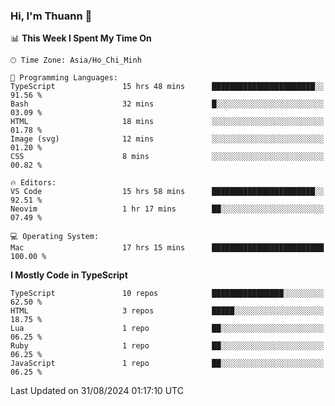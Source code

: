 ### Hi, I'm Thuann 👋

<!--START_SECTION:waka-->
📊 **This Week I Spent My Time On** 

```text
🕑︎ Time Zone: Asia/Ho_Chi_Minh

💬 Programming Languages: 
TypeScript               15 hrs 48 mins      ███████████████████████░░   91.56 % 
Bash                     32 mins             █░░░░░░░░░░░░░░░░░░░░░░░░   03.09 % 
HTML                     18 mins             ░░░░░░░░░░░░░░░░░░░░░░░░░   01.78 % 
Image (svg)              12 mins             ░░░░░░░░░░░░░░░░░░░░░░░░░   01.20 % 
CSS                      8 mins              ░░░░░░░░░░░░░░░░░░░░░░░░░   00.82 % 

🔥 Editors: 
VS Code                  15 hrs 58 mins      ███████████████████████░░   92.51 % 
Neovim                   1 hr 17 mins        ██░░░░░░░░░░░░░░░░░░░░░░░   07.49 % 

💻 Operating System: 
Mac                      17 hrs 15 mins      █████████████████████████   100.00 % 
```

**I Mostly Code in TypeScript** 

```text
TypeScript               10 repos            ████████████████░░░░░░░░░   62.50 % 
HTML                     3 repos             █████░░░░░░░░░░░░░░░░░░░░   18.75 % 
Lua                      1 repo              ██░░░░░░░░░░░░░░░░░░░░░░░   06.25 % 
Ruby                     1 repo              ██░░░░░░░░░░░░░░░░░░░░░░░   06.25 % 
JavaScript               1 repo              ██░░░░░░░░░░░░░░░░░░░░░░░   06.25 % 
```




 Last Updated on 31/08/2024 01:17:10 UTC
<!--END_SECTION:waka-->
